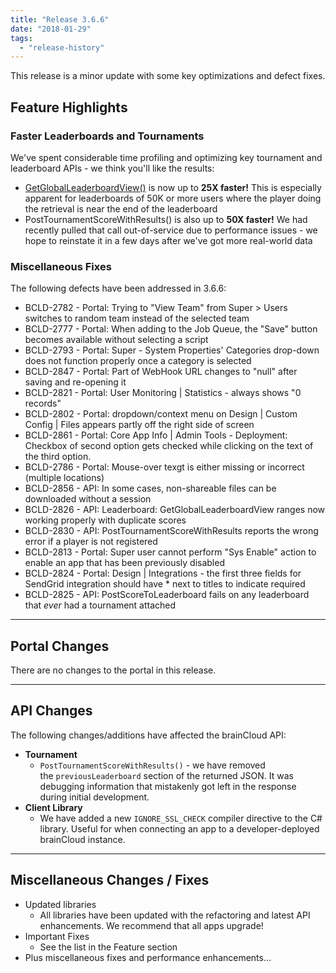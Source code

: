 ```yaml
---
title: "Release 3.6.6"
date: "2018-01-29"
tags: 
  - "release-history"
---
```


This release is a minor update with some key optimizations and defect fixes.

## Feature Highlights

### Faster Leaderboards and Tournaments

We've spent considerable time profiling and optimizing key tournament and leaderboard APIs - we think you'll like the results:

- [GetGlobalLeaderboardView()](/apidocs/apiref/?csharp#capi-leaderboard-getgloballeaderboardview) is now up to **25X faster!** This is especially apparent for leaderboards of 50K or more users where the player doing the retrieval is near the end of the leaderboard
- PostTournamentScoreWithResults() is also up to **50X faster!** We had recently pulled that call out-of-service due to performance issues - we hope to reinstate it in a few days after we've got more real-world data

### Miscellaneous Fixes

The following defects have been addressed in 3.6.6:

- BCLD-2782 - Portal: Trying to "View Team" from Super > Users switches to random team instead of the selected team
- BCLD-2777 - Portal: When adding to the Job Queue, the "Save" button becomes available without selecting a script
- BCLD-2793 - Portal: Super - System Properties' Categories drop-down does not function properly once a category is selected
- BCLD-2847 - Portal: Part of WebHook URL changes to "null" after saving and re-opening it
- BCLD-2821 - Portal: User Monitoring | Statistics - always shows "0 records"
- BCLD-2802 - Portal: dropdown/context menu on Design | Custom Config | Files appears partly off the right side of screen
- BCLD-2861 - Portal: Core App Info | Admin Tools - Deployment: Checkbox of second option gets checked while clicking on the text of the third option.
- BCLD-2786 - Portal: Mouse-over texgt is either missing or incorrect (multiple locations)
- BCLD-2856 - API: In some cases, non-shareable files can be downloaded without a session
- BCLD-2826 - API: Leaderboard: GetGlobalLeaderboardView ranges now working properly with duplicate scores
- BCLD-2830 - API: PostTournamentScoreWithResults reports the wrong error if a player is not registered
- BCLD-2813 - Portal: Super user cannot perform "Sys Enable" action to enable an app that has been previously disabled
- BCLD-2824 - Portal: Design | Integrations - the first three fields for SendGrid integration should have \* next to titles to indicate required
- BCLD-2825 - API: PostScoreToLeaderboard fails on any leaderboard that _ever_ had a tournament attached

* * *

## Portal Changes

There are no changes to the portal in this release.

* * *

## API Changes

The following changes/additions have affected the brainCloud API:

- **Tournament**
    - `PostTournamentScoreWithResults()` - we have removed the `previousLeaderboard` section of the returned JSON. It was debugging information that mistakenly got left in the response during initial development.
- **Client Library**
    - We have added a new `IGNORE_SSL_CHECK` compiler directive to the C# library. Useful for when connecting an app to a developer-deployed brainCloud instance.

* * *

## Miscellaneous Changes / Fixes

- Updated libraries
    - All libraries have been updated with the refactoring and latest API enhancements. We recommend that all apps upgrade!
- Important Fixes
    - See the list in the Feature section
- Plus miscellaneous fixes and performance enhancements...
